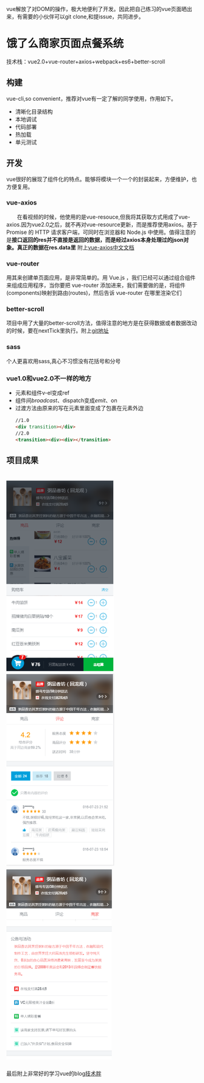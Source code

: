 vue解放了对DOM的操作，极大地便利了开发。因此把自己练习的vue页面晒出来，有需要的小伙伴可以git clone,和提issue，共同进步。
# 饿了么商家页面点餐系统
技术栈：vue2.0+vue-router+axios+webpack+es6+better-scroll
## 构建
vue-cli,so convenient，推荐对vue有一定了解的同学使用，作用如下。  
* 清晰化目录结构  
* 本地调试
* 代码部署
* 热加载
* 单元测试
## 开发
  vue很好的展现了组件化的特点。能够将模块一个一个的封装起来，方便维护，也方便复用。
### vue-axios
　　在看视频的时候，他使用的是vue-resouce,但我将其获取方式用成了vue-axios.因为vue2.0之后，就不再对vue-resource更新，而是推荐使用axios。基于 Promise 的 HTTP 请求客户端，可同时在浏览器和 Node.js 中使用。值得注意的是**接口返回的res并不直接是返回的数据，而是经过axios本身处理过的json对象。真正的数据在res.data里**
附上[vue-axios中文文档](https://segmentfault.com/a/1190000008470355?utm_source=tuicool&utm_medium=referral#articleHeader1>)
### vue-router
用其来创建单页面应用，是非常简单的。用 Vue.js ，我们已经可以通过组合组件来组成应用程序，当你要把 vue-router 添加进来，我们需要做的是，将组件(components)映射到路由(routes)，然后告诉 vue-router 在哪里渲染它们
### better-scroll
项目中用了大量的better-scroll方法，值得注意的地方是在获得数据或者数据改动的时候，要在nextTick里执行。附上[git地址](https://github.com/ustbhuangyi/better-scroll)
### sass
个人更喜欢用sass,真心不习惯没有花括号和分号
### vue1.0和vue2.0不一样的地方
   * 元素和组件v-el变成ref
   * 组件间$broadcast、$dispatch变成$emit、$on
   * 过渡方法由原来的写在元素里面变成了包裹在元素外边
       ```html 
       //1.0
       <div transition></div>
       //2.0
       <transition><div><div></transition>
       ```
## 项目成果

![goods](https://github.com/brightMoonMoon/Vue2.0_Sell_ElemePage/raw/master/static/sell-finish-img/goods.png)
![ratings](https://github.com/brightMoonMoon/Vue2.0_Sell_ElemePage/raw/master/static/sell-finish-img/ratings.png)
![seller](https://github.com/brightMoonMoon/Vue2.0_Sell_ElemePage/raw/master/static/sell-finish-img/seller.png)
===
最后附上非常好的学习vue的blog[技术胖](http://jspang.com/)
